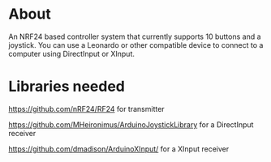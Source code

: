 # About
An NRF24 based controller system that currently supports 10 buttons and a joystick. You can use a Leonardo or other compatible device to connect to a computer using DirectInput or XInput.
# Libraries needed
https://github.com/nRF24/RF24 for transmitter

https://github.com/MHeironimus/ArduinoJoystickLibrary for a DirectInput receiver

https://github.com/dmadison/ArduinoXInput/ for a XInput receiver
